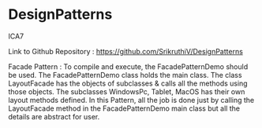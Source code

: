 # DesignPatterns
ICA7

Link to Github Repository : https://github.com/SrikruthiV/DesignPatterns

Facade Pattern : To compile and execute, the FacadePatternDemo should be used. The FacadePatternDemo class holds the main class. The class LayoutFacade has the objects of subclasses & calls all the methods using those objects. The subclasses WindowsPc, Tablet, MacOS has their own layout methods defined. In this Pattern, all the job is done just by calling the LayoutFacade method in the FacadePatternDemo main class but all the details are abstract for user.
